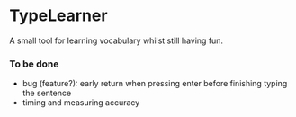 # TypeLearner
A small tool for learning vocabulary whilst still having fun.

### To be done

- bug (feature?): early return when pressing enter before finishing typing the sentence
- timing and measuring accuracy 